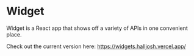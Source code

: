 # Widget 

Widget is a React app that shows off a variety of APIs in one convenient place. 

Check out the current version here: https://widgets.halljosh.vercel.app/
